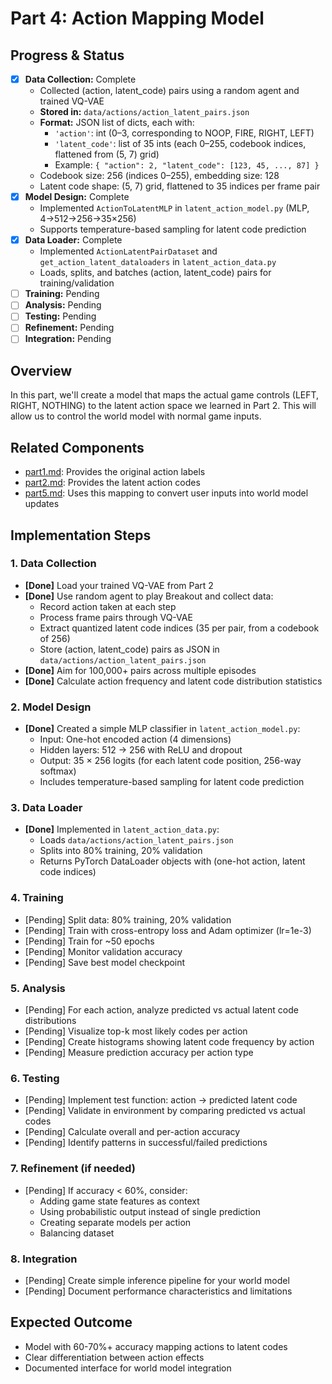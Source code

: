 # Part 4: Action Mapping Model

## Progress & Status
- [x] **Data Collection:** Complete
    - Collected (action, latent_code) pairs using a random agent and trained VQ-VAE
    - **Stored in:** `data/actions/action_latent_pairs.json`
    - **Format:** JSON list of dicts, each with:
      - `'action'`: int (0–3, corresponding to NOOP, FIRE, RIGHT, LEFT)
      - `'latent_code'`: list of 35 ints (each 0–255, codebook indices, flattened from (5, 7) grid)
      - Example: `{ "action": 2, "latent_code": [123, 45, ..., 87] }`
    - Codebook size: 256 (indices 0–255), embedding size: 128
    - Latent code shape: (5, 7) grid, flattened to 35 indices per frame pair
- [x] **Model Design:** Complete
    - Implemented `ActionToLatentMLP` in `latent_action_model.py` (MLP, 4→512→256→35×256)
    - Supports temperature-based sampling for latent code prediction
- [x] **Data Loader:** Complete
    - Implemented `ActionLatentPairDataset` and `get_action_latent_dataloaders` in `latent_action_data.py`
    - Loads, splits, and batches (action, latent_code) pairs for training/validation
- [ ] **Training:** Pending
- [ ] **Analysis:** Pending
- [ ] **Testing:** Pending
- [ ] **Refinement:** Pending
- [ ] **Integration:** Pending

## Overview
In this part, we'll create a model that maps the actual game controls (LEFT, RIGHT, NOTHING) to the latent action space we learned in Part 2. This will allow us to control the world model with normal game inputs.

## Related Components
- [part1.md](part1.md): Provides the original action labels
- [part2.md](part2.md): Provides the latent action codes
- [part5.md](part5.md): Uses this mapping to convert user inputs into world model updates

## Implementation Steps

### 1. Data Collection
- **[Done]** Load your trained VQ-VAE from Part 2
- **[Done]** Use random agent to play Breakout and collect data:
  - Record action taken at each step
  - Process frame pairs through VQ-VAE
  - Extract quantized latent code indices (35 per pair, from a codebook of 256)
  - Store (action, latent_code) pairs as JSON in `data/actions/action_latent_pairs.json`
- **[Done]** Aim for 100,000+ pairs across multiple episodes
- **[Done]** Calculate action frequency and latent code distribution statistics

### 2. Model Design
- **[Done]** Created a simple MLP classifier in `latent_action_model.py`:
  - Input: One-hot encoded action (4 dimensions)
  - Hidden layers: 512 → 256 with ReLU and dropout
  - Output: 35 × 256 logits (for each latent code position, 256-way softmax)
  - Includes temperature-based sampling for latent code prediction

### 3. Data Loader
- **[Done]** Implemented in `latent_action_data.py`:
  - Loads `data/actions/action_latent_pairs.json`
  - Splits into 80% training, 20% validation
  - Returns PyTorch DataLoader objects with (one-hot action, latent code indices)

### 4. Training
- [Pending] Split data: 80% training, 20% validation
- [Pending] Train with cross-entropy loss and Adam optimizer (lr=1e-3)
- [Pending] Train for ~50 epochs
- [Pending] Monitor validation accuracy
- [Pending] Save best model checkpoint

### 5. Analysis
- [Pending] For each action, analyze predicted vs actual latent code distributions
- [Pending] Visualize top-k most likely codes per action
- [Pending] Create histograms showing latent code frequency by action
- [Pending] Measure prediction accuracy per action type

### 6. Testing
- [Pending] Implement test function: action → predicted latent code
- [Pending] Validate in environment by comparing predicted vs actual codes
- [Pending] Calculate overall and per-action accuracy
- [Pending] Identify patterns in successful/failed predictions

### 7. Refinement (if needed)
- [Pending] If accuracy < 60%, consider:
  - Adding game state features as context
  - Using probabilistic output instead of single prediction
  - Creating separate models per action
  - Balancing dataset

### 8. Integration
- [Pending] Create simple inference pipeline for your world model
- [Pending] Document performance characteristics and limitations

## Expected Outcome
- Model with 60-70%+ accuracy mapping actions to latent codes
- Clear differentiation between action effects
- Documented interface for world model integration